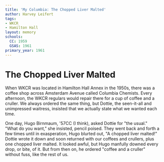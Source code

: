 ```yaml
---
title: 'My Columbia: The Chopped Liver Malted'
author: Harvey Leifert
tags:
- WKCR
- Hamilton Hall
layout: memory
schools:
  CC: 1959
  GSAS: 1961
primary_year: 1961
---
```

# The Chopped Liver Malted

When WKCR was located in Hamilton Hall Annex in the 1950s, there was a coffee shop across Amsterdam Avenue called Columbia Chemists. Every afternoon, the WKCR regulars would repair there for a cup of coffee and a cruller. We always ordered the same thing, but Dottie, the seen-it-all and unimpressed waitress, insisted that we actually state what we wanted each time.

One day, Hugo Birnmaum, '57CC (I think), asked Dottie for "the usual." "What do you want," she insisted, pencil poised. They went back and forth a few times until in exasperation, Hugo blurted out, "A chopped liver malted!" Dottie wrote it down and soon returned with our coffees and crullers, plus one chopped liver malted. It looked awful, but Hugo manfully downed every drop, or bite, of it. But from then on, he ordered "coffee and a cruller" without fuss, like the rest of us.
